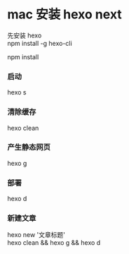  # mac 安装 hexo next

先安装 hexo  
npm install -g hexo-cli

 npm install

 ### 启动 
 hexo s

 ### 清除缓存
 hexo clean

 ### 产生静态网页
 hexo g

 ### 部署
 hexo d

 ### 新建文章
 hexo new '文章标题'  
 hexo clean && hexo g && hexo d
